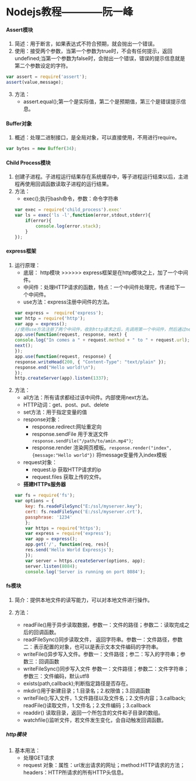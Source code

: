 # Nodejs教程————阮一峰

#### Assert模块

1. 简述：用于断言，如果表达式不符合预期，就会抛出一个错误。
2. 使用：接受两个参数，当第一个参数为true时，不会有任何提示，返回undefined;当第一个参数为false时，会抛出一个错误，错误的提示信息就是第二个参数设定的字符。
````javascript
var assert = require('assert');
assert(value,message);
````
3. 方法：
    * assert.equal();第一个是实际值，第二个是预期值，第三个是错误提示信息。

####  Buffer对象

1. 概述：处理二进制接口，是全局对象，可以直接使用，不用进行require。
````javascript
var bytes = new Buffer(34);
````

#### Child Process模块

1. 创建子进程。子进程运行结果存在系统缓存中，等子进程运行结束以后，主进程再使用回调函数读取子进程的运行结果。
2. 方法：
    * exec();执行bash命令，参数：命令字符串
    ````javascript
    var exec = require('child_process').exec'
    var ls = exec('ls -l',function(error,stdout,stderr){
        if(error){
            console.log(error.stack);
        }
    });
    ````

#### express框架

1. 运行原理：
    * 底层： http模块 >>>>>> express框架是在http模块之上，加了一个中间件。
    * 中间件：处理HTTP请求的函数，特点：一个中间件处理完，传递给下一个中间件。
    * use方法：express注册中间件的方法。
    ````javascript
    var express =  require('express');
    var http = require('http');
    var app = express();
    //使用use方法注册了两个中间件，收到http请求之后，先调用第一个中间件，然后通过next方法，将执行权传递给第二个中间件，若果没有next，则不再向下传递执行。
    app.use(function(request, response, next) {
    console.log("In comes a " + request.method + " to " + request.url);
    next();
    });
    app.use(function(request, response) {
    response.writeHead(200, { "Content-Type": "text/plain" });
    response.end("Hello world!\n");
    });
    http.createServer(app).listen(1337);
    ````
2. 方法：
    * all方法：所有请求都经过该中间件。内部使用next方法。
    * HTTP动词：get、post、put、delete
    * set方法：用于指定变量的值
    * response对象：
        * response.redirect:网址重定向
        * response.sendFile 用于发送文件 `response.sendFile("/path/to/amin.mp4")`;
        * response.render 渲染网页模板。`response.render("index",{message:"Hello world"})` 将message变量传入index模板
    * request对象：
        * request.ip 获取HTTP请求的ip
        * request.files 获取上传的文件。
    * **搭建HTTPs服务器**
    ````javascript
    var fs = require('fs');
    var options = {
        key: fs.readeFileSync("E:/ssl/myserver.key");
        cert: fs.readFileSync('E:/ssl/myserver.crt'),
        passphrase: '1234'
        };
        var https = require('https');
        var express = require('express');
        var app = express();
        app.get('/', function(req, res){
        res.send('Hello World Expressjs');
        });
        var server = https.createServer(options, app);
        server.listen(8084);
        console.log('Server is running on port 8084');
    ````

#### fs模块

1. 简介：提供本地文件的读写能力，可以对本地文件进行操作。

2. 方法：
    * readFile()用于异步读取数据，参数一：文件的路径；参数二：读取完成之后的回调函数。
    * readFileSync()同步读取文件， 返回字符串。参数一：文件路径，参数二：表示配置的对象，也可以是表示文本文件编码的字符串。
    * writeFile()异步写入文件。参数一：文件路径；参二：写入的字符串；参数三：回调函数
    * writeFileSync()同步写入文件 参数一：文件路径；参数二：文件字符串；参数三：文件编码，默认utf8
    * exists(path,callback);判断指定路径是否存在。
    * mkdir()用于新建目录；1.目录名；2.权限值；3.回调函数
    * writeFile();写入文件，1.文件路径以及文件名；2.文件内容；3.callback;  readFile()读取文件，1.文件名；2.文件编码；3.callback
    * readdir() 读取目录，返回一个所包含的文件和子目录的数组。
    * watchfile()监听文件，若文件发生变化，会自动触发回调函数。

##### http模块

1. 基本用法：
    * 处理GET请求
    * request 对象：属性：url发出请求的网址；method:HTTP请求的方法；headers：HTTP所请求的所有HTTP头信息。
